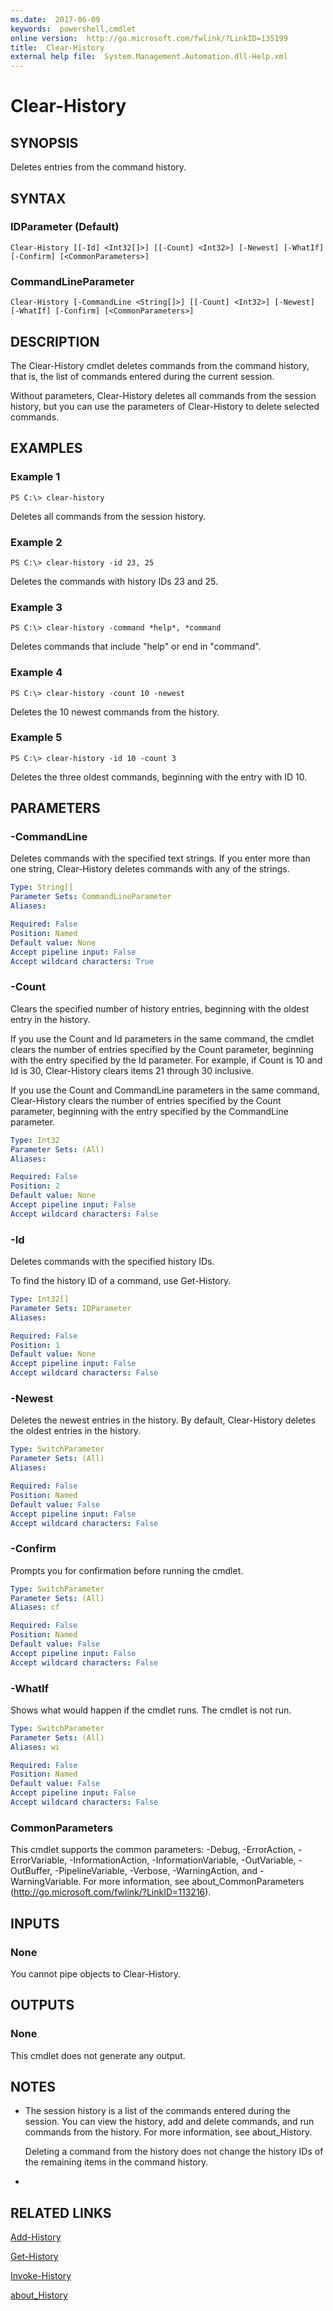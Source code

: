 ```yaml
---
ms.date:  2017-06-09
keywords:  powershell,cmdlet
online version:  http://go.microsoft.com/fwlink/?LinkID=135199
title:  Clear-History
external help file:  System.Management.Automation.dll-Help.xml
---
```


# Clear-History
## SYNOPSIS
Deletes entries from the command history.
## SYNTAX

### IDParameter (Default)
```
Clear-History [[-Id] <Int32[]>] [[-Count] <Int32>] [-Newest] [-WhatIf] [-Confirm] [<CommonParameters>]
```

### CommandLineParameter
```
Clear-History [-CommandLine <String[]>] [[-Count] <Int32>] [-Newest] [-WhatIf] [-Confirm] [<CommonParameters>]
```

## DESCRIPTION
The Clear-History cmdlet deletes commands from the command history, that is, the list of commands entered during the current session.

Without parameters, Clear-History deletes all commands from the session history, but you can use the parameters of Clear-History to delete selected commands.
## EXAMPLES

### Example 1
```
PS C:\> clear-history
```

Deletes all commands from the session history.
### Example 2
```
PS C:\> clear-history -id 23, 25
```

Deletes the commands with history IDs 23 and 25.
### Example 3
```
PS C:\> clear-history -command *help*, *command
```

Deletes commands that include "help" or end in "command".
### Example 4
```
PS C:\> clear-history -count 10 -newest
```

Deletes the 10 newest commands from the history.
### Example 5
```
PS C:\> clear-history -id 10 -count 3
```

Deletes the three oldest commands, beginning with the entry with ID 10.
## PARAMETERS

### -CommandLine
Deletes commands with the specified text strings.
If you enter more than one string, Clear-History deletes commands with any of the strings.

```yaml
Type: String[]
Parameter Sets: CommandLineParameter
Aliases: 

Required: False
Position: Named
Default value: None
Accept pipeline input: False
Accept wildcard characters: True
```

### -Count
Clears the specified number of  history entries, beginning with the oldest entry in the history.

If you use the Count and Id parameters in the same command, the cmdlet clears the number of entries specified by the Count parameter, beginning with the entry specified by the Id parameter. 
For example, if Count is 10 and Id is 30, Clear-History clears items 21 through 30 inclusive.

If you use the Count and CommandLine parameters in the same command, Clear-History clears the number of entries specified by the Count parameter, beginning with the entry specified by the CommandLine parameter.

```yaml
Type: Int32
Parameter Sets: (All)
Aliases: 

Required: False
Position: 2
Default value: None
Accept pipeline input: False
Accept wildcard characters: False
```

### -Id
Deletes commands with the specified history IDs.

To find the history ID of a command, use Get-History.

```yaml
Type: Int32[]
Parameter Sets: IDParameter
Aliases: 

Required: False
Position: 1
Default value: None
Accept pipeline input: False
Accept wildcard characters: False
```

### -Newest
Deletes the newest entries in the history.
By default, Clear-History deletes the oldest entries in the history.

```yaml
Type: SwitchParameter
Parameter Sets: (All)
Aliases: 

Required: False
Position: Named
Default value: False
Accept pipeline input: False
Accept wildcard characters: False
```

### -Confirm
Prompts you for confirmation before running the cmdlet.

```yaml
Type: SwitchParameter
Parameter Sets: (All)
Aliases: cf

Required: False
Position: Named
Default value: False
Accept pipeline input: False
Accept wildcard characters: False
```

### -WhatIf
Shows what would happen if the cmdlet runs.
The cmdlet is not run.

```yaml
Type: SwitchParameter
Parameter Sets: (All)
Aliases: wi

Required: False
Position: Named
Default value: False
Accept pipeline input: False
Accept wildcard characters: False
```

### CommonParameters
This cmdlet supports the common parameters: -Debug, -ErrorAction, -ErrorVariable, -InformationAction, -InformationVariable, -OutVariable, -OutBuffer, -PipelineVariable, -Verbose, -WarningAction, and -WarningVariable. For more information, see about_CommonParameters (http://go.microsoft.com/fwlink/?LinkID=113216).
## INPUTS

### None
You cannot pipe objects to Clear-History.
## OUTPUTS

### None
This cmdlet does not generate any output.
## NOTES
* The session history is a list of the commands entered during the session. You can view the history, add and delete commands, and run commands from the history. For more information, see about_History.

  Deleting a command from the history does not change the history IDs of the remaining items in the command history.

*
## RELATED LINKS

[Add-History](Add-History.md)

[Get-History](Get-History.md)

[Invoke-History](Invoke-History.md)

[about_History](About/about_History.md)

